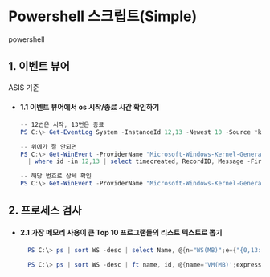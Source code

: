 # Powershell 스크립트(Simple)

powershell

## 1. 이벤트 뷰어
ASIS  기준

* #### 1.1 이벤트 뷰어에서 os 시작/종료 시간 확인하기
    ```powershell
    -- 12번은 시작, 13번은 종료
    PS C:\> Get-EventLog System -InstanceId 12,13 -Newest 10 -Source *kernel-general
    ```

    ```powershell
    -- 위에가 잘 안되면 
    PS C:\> Get-WinEvent -ProviderName "Microsoft-Windows-Kernel-General" `
      | where id -in 12,13 | select timecreated, RecordID, Message -First 10 | ft -AutoSize
    ```

    ```powershell
    -- 해당 번호로 상세 확인
    PS C:\> Get-WinEvent -ProviderName "Microsoft-Windows-Kernel-General" | where recordid -eq 11134 | fl *
    ```
    
## 2. 프로세스 검사
* #### 2.1 가장 메모리 사용이 큰 Top 10 프로그램들의 리스트 텍스트로 뽑기
  ```powershell
    PS C:\> ps | sort WS -desc | select Name, @{n="WS(MB)";e={"{0,13:N0}" -f ($_.WS/1MB)}} -First 10 | Out-File pslist.txt
  ```

  ```powershell
    PS C:\> ps | sort WS -desc | ft name, id, @{name='VM(MB)';expression={$_.VM/1MB};formatstring='N2';align='right'} -AutoSize
  ```